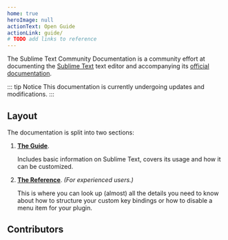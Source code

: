 ```yaml
---
home: true
heroImage: null
actionText: Open Guide
actionLink: guide/
# TODO add links to reference
---
```

The Sublime Text Community Documentation 
is a community effort 
at documenting the [Sublime Text][] text editor
and accompanying its [official documentation][].

[Sublime Text]: https://sublimetext.com/
[official documentation]: https://sublimetext.com/docs/3/

::: tip Notice
This documentation is currently undergoing updates and modifications.
:::


## Layout

The documentation is split into two sections:

1. **[The Guide](/guide/)**.

   Includes basic information on Sublime Text,
   covers its usage
   and how it can be customized.

2. **[The Reference](/reference/)**.
   *(For experienced users.)*

   This is where you can look up
   (almost) all the details you need to know
   about how to structure your custom key bindings
   or how to disable a menu item for your plugin.

<!-- TODO mention FAQ, once filled -->

## Contributors

<Contributors user="sublimetext-io" repo="docs.sublimetext.io" :show-title="false"></Contributors>
